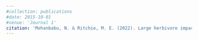 ```yaml
---
#collection: publications
#date: 2015-10-01
#venue: 'Journal 1'
citation: 'Mohanbabu, N. & Ritchie, M. E. (2022). Large herbivore impact on plant biomass along multiple resource gradients in the Serengeti. <i>Journal of Ecology<i>, 110, 1537– 1547. [Link](https://besjournals.onlinelibrary.wiley.com/doi/pdfdirect/10.1111/1365-2745.13889)'
---
```



